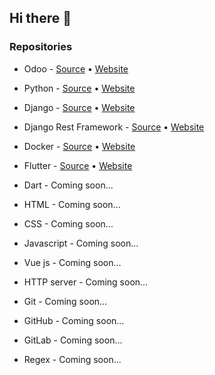 ## Hi there 👋

### Repositories

* Odoo - [Source](https://github.com/documentation-uz/odoo) • [Website](http://odoo.documentation.uz/)

* Python - [Source](https://github.com/documentation-uz/python) • [Website](http://python.documentation.uz/)

* Django - [Source](https://github.com/documentation-uz/django) • [Website](http://django.documentation.uz/)

* Django Rest Framework - [Source](https://github.com/documentation-uz/django-rest-framework) • [Website](http://django-rest-framework.documentation.uz/)

* Docker - [Source](https://github.com/documentation-uz/docker) • [Website](http://docker.documentation.uz/)

* Flutter - [Source](https://github.com/documentation-uz/flutter) • [Website](http://flutter.documentation.uz/)

* Dart - Coming soon...

* HTML - Coming soon...

* CSS - Coming soon...

* Javascript - Coming soon...

* Vue js - Coming soon...

* HTTP server - Coming soon...

* Git - Coming soon...

* GitHub - Coming soon...

* GitLab - Coming soon...

* Regex - Coming soon...
